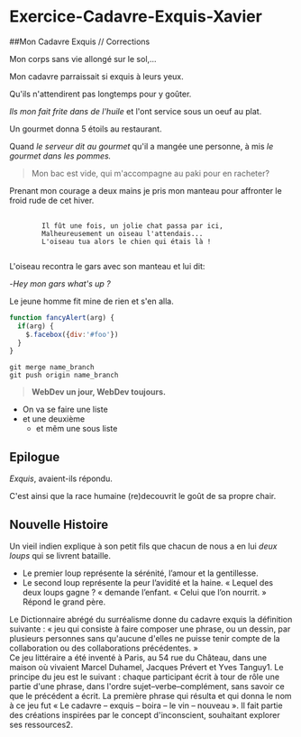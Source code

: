 # Exercice-Cadavre-Exquis-Xavier
##Mon Cadavre Exquis // Corrections

Mon corps sans vie allongé sur le sol,...

Mon cadavre parraissait si exquis à leurs yeux.

Qu'ils n'attendirent pas longtemps pour y goûter.

*Ils mon fait frite dans de l'huile* et l'ont service sous un oeuf au plat.

Un gourmet donna 5 étoils au restaurant.

Quand *le serveur dit au gourmet* qu'il a mangée une personne,
à mis *le gourmet dans les pommes.*
>Mon bac est vide, qui m'accompagne au paki pour en racheter?

Prenant mon courage a deux mains je pris mon manteau pour affronter le froid rude de cet hiver.

<pre>
	<code>
		Il fût une fois, un jolie chat passa par ici,
		Malheureusement un oiseau l'attendais...
		L'oiseau tua alors le chien qui étais là !
	</code>
</pre>

L'oiseau recontra le gars avec son manteau et lui dit:

-*Hey mon gars what's up ?*

Le jeune homme fit mine de rien et s'en alla.

```javascript
function fancyAlert(arg) {
  if(arg) {
    $.facebox({div:'#foo'})
  }
}
```

```git
git merge name_branch
git push origin name_branch
```

> **WebDev un jour, WebDev toujours.**

* On va se faire une liste
* et une deuxième
  * et mêm une sous liste


## Epilogue 

*Exquis*, avaient-ils répondu. 

C'est ainsi que la race humaine (re)decouvrit le goût de sa propre chair. 



## Nouvelle Histoire


Un vieil indien explique à son petit fils que chacun de nous a en lui 
*deux loups* qui se livrent bataille. 
* Le premier loup représente la sérénité, l’amour et la gentillesse. 
* Le second loup représente la peur 
l’avidité et la haine. « Lequel des deux loups gagne ? « demande 
l’enfant. « Celui que l’on nourrit. » Répond le grand père.  

Le Dictionnaire abrégé du surréalisme donne du cadavre exquis la définition suivante : « jeu qui consiste à faire composer une phrase, ou un dessin, par plusieurs personnes sans qu'aucune d'elles ne puisse tenir compte de la collaboration ou des collaborations précédentes. »  
Ce jeu littéraire a été inventé à Paris, au 54 rue du Château, dans une maison où vivaient Marcel Duhamel, Jacques Prévert et Yves Tanguy1. Le principe du jeu est le suivant : chaque participant écrit à tour de rôle une partie d'une phrase, dans l'ordre sujet–verbe–complément, sans savoir ce que le précédent a écrit. La première phrase qui résulta et qui donna le nom à ce jeu fut « Le cadavre – exquis – boira – le vin – nouveau ».   Il fait partie des créations inspirées par le concept d'inconscient, souhaitant explorer ses ressources2.
